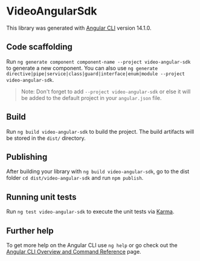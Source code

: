 # VideoAngularSdk

This library was generated with [Angular CLI](https://github.com/angular/angular-cli) version 14.1.0.

## Code scaffolding

Run `ng generate component component-name --project video-angular-sdk` to generate a new component. You can also use `ng generate directive|pipe|service|class|guard|interface|enum|module --project video-angular-sdk`.
> Note: Don't forget to add `--project video-angular-sdk` or else it will be added to the default project in your `angular.json` file. 

## Build

Run `ng build video-angular-sdk` to build the project. The build artifacts will be stored in the `dist/` directory.

## Publishing

After building your library with `ng build video-angular-sdk`, go to the dist folder `cd dist/video-angular-sdk` and run `npm publish`.

## Running unit tests

Run `ng test video-angular-sdk` to execute the unit tests via [Karma](https://karma-runner.github.io).

## Further help

To get more help on the Angular CLI use `ng help` or go check out the [Angular CLI Overview and Command Reference](https://angular.io/cli) page.
